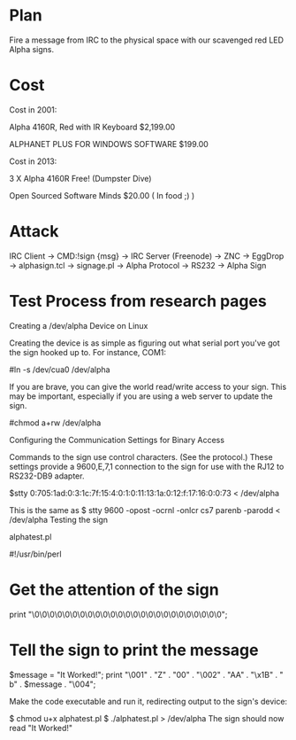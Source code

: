 Plan
====

Fire a message from IRC to the physical space with our scavenged red LED Alpha signs.


Cost
====

Cost in 2001:

Alpha 4160R, Red with IR Keyboard $2,199.00

ALPHANET PLUS FOR WINDOWS SOFTWARE $199.00

Cost in 2013:

3 X Alpha 4160R Free! (Dumpster Dive)

Open Sourced Software Minds $20.00 ( In food ;) )


Attack
======

IRC Client -> CMD:!sign {msg} -> IRC Server (Freenode) -> ZNC -> EggDrop -> alphasign.tcl -> signage.pl -> Alpha Protocol -> RS232 -> Alpha Sign


Test Process from research pages
================================

Creating a /dev/alpha Device on Linux

Creating the device is as simple as figuring out what serial port you've got the sign hooked up to. For instance, COM1:


 #ln -s /dev/cua0 /dev/alpha


If you are brave, you can give the world read/write access to your sign. This may be important, especially if you are using a web server to update the sign.


 #chmod a+rw /dev/alpha


Configuring the Communication Settings for Binary Access

Commands to the sign use control characters. (See the protocol.) These settings provide a 9600,E,7,1 connection to the sign for use with the RJ12 to RS232-DB9 adapter.


 $stty 0:705:1ad:0:3:1c:7f:15:4:0:1:0:11:13:1a:0:12:f:17:16:0:0:73 < /dev/alpha


This is the same as $ stty 9600 -opost -ocrnl -onlcr cs7 parenb -parodd < /dev/alpha Testing the sign

alphatest.pl

 #!/usr/bin/perl
 # Get the attention of the sign
 print "\0\0\0\0\0\0\0\0\0\0\0\0\0\0\0\0\0\0\0\0\0\0\0\0\0";

 # Tell the sign to print the message
 $message = "It Worked!";
 print "\001" . "Z" . "00" . "\002" . "AA" . "\x1B" . " b" . $message . "\004";

Make the code executable and run it, redirecting output to the sign's device:

 $ chmod u+x alphatest.pl
 $ ./alphatest.pl > /dev/alpha
 The sign should now read "It Worked!"

